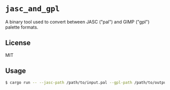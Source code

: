 # `jasc_and_gpl`

 A binary tool used to convert between JASC ("pal") and GIMP ("gpl") palette formats.

## License

MIT

## Usage

```sh
$ cargo run -- --jasc-path /path/to/input.pal --gpl-path /path/to/output.gpl
```